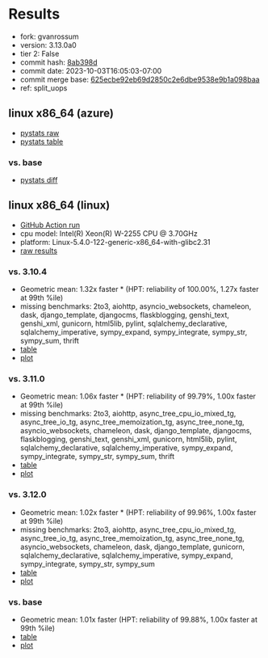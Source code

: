# Results

- fork: gvanrossum
- version: 3.13.0a0
- tier 2: False
- commit hash: [8ab398d](https://github.com/gvanrossum/cpython/commit/8ab398d)
- commit date: 2023-10-03T16:05:03-07:00
- commit merge base: [625ecbe92eb69d2850c2e6dbe9538e9b1a098baa](https://github.com/gvanrossum/cpython/commit/625ecbe92eb69d2850c2e6dbe9538e9b1a098baa)
- ref: split_uops

## linux x86_64 (azure)

- [pystats raw](bm-20231003-azure-x86_64-gvanrossum-split_uops-3.13.0a0-8ab398d-pystats.json)
- [pystats table](bm-20231003-azure-x86_64-gvanrossum-split_uops-3.13.0a0-8ab398d-pystats.md)

### vs. base

- [pystats diff](bm-20231003-azure-x86_64-gvanrossum-split_uops-3.13.0a0-8ab398d-pystats-vs-base.md)

## linux x86_64 (linux)

- [GitHub Action run](https://github.com/faster-cpython/benchmarking/actions/runs/6399914137)
- cpu model: Intel(R) Xeon(R) W-2255 CPU @ 3.70GHz
- platform: Linux-5.4.0-122-generic-x86_64-with-glibc2.31
- [raw results](bm-20231003-linux-x86_64-gvanrossum-split_uops-3.13.0a0-8ab398d.json)

### vs. 3.10.4

- Geometric mean: 1.32x faster \* (HPT: reliability of 100.00%, 1.27x faster at 99th %ile)
- missing benchmarks: 2to3, aiohttp, asyncio_websockets, chameleon, dask, django_template, djangocms, flaskblogging, genshi_text, genshi_xml, gunicorn, html5lib, pylint, sqlalchemy_declarative, sqlalchemy_imperative, sympy_expand, sympy_integrate, sympy_str, sympy_sum, thrift
- [table](bm-20231003-linux-x86_64-gvanrossum-split_uops-3.13.0a0-8ab398d-vs-3.10.4.md)
- [plot](bm-20231003-linux-x86_64-gvanrossum-split_uops-3.13.0a0-8ab398d-vs-3.10.4.png)

### vs. 3.11.0

- Geometric mean: 1.06x faster \* (HPT: reliability of 99.79%, 1.00x faster at 99th %ile)
- missing benchmarks: 2to3, aiohttp, async_tree_cpu_io_mixed_tg, async_tree_io_tg, async_tree_memoization_tg, async_tree_none_tg, asyncio_websockets, chameleon, dask, django_template, djangocms, flaskblogging, genshi_text, genshi_xml, gunicorn, html5lib, pylint, sqlalchemy_declarative, sqlalchemy_imperative, sympy_expand, sympy_integrate, sympy_str, sympy_sum, thrift
- [table](bm-20231003-linux-x86_64-gvanrossum-split_uops-3.13.0a0-8ab398d-vs-3.11.0.md)
- [plot](bm-20231003-linux-x86_64-gvanrossum-split_uops-3.13.0a0-8ab398d-vs-3.11.0.png)

### vs. 3.12.0

- Geometric mean: 1.02x faster \* (HPT: reliability of 99.96%, 1.00x faster at 99th %ile)
- missing benchmarks: 2to3, aiohttp, async_tree_cpu_io_mixed_tg, async_tree_io_tg, async_tree_memoization_tg, async_tree_none_tg, asyncio_websockets, chameleon, dask, django_template, gunicorn, sqlalchemy_declarative, sqlalchemy_imperative, sympy_expand, sympy_integrate, sympy_str, sympy_sum
- [table](bm-20231003-linux-x86_64-gvanrossum-split_uops-3.13.0a0-8ab398d-vs-3.12.0.md)
- [plot](bm-20231003-linux-x86_64-gvanrossum-split_uops-3.13.0a0-8ab398d-vs-3.12.0.png)

### vs. base

- Geometric mean: 1.01x faster (HPT: reliability of 99.88%, 1.00x faster at 99th %ile)
- [table](bm-20231003-linux-x86_64-gvanrossum-split_uops-3.13.0a0-8ab398d-vs-base.md)
- [plot](bm-20231003-linux-x86_64-gvanrossum-split_uops-3.13.0a0-8ab398d-vs-base.png)

